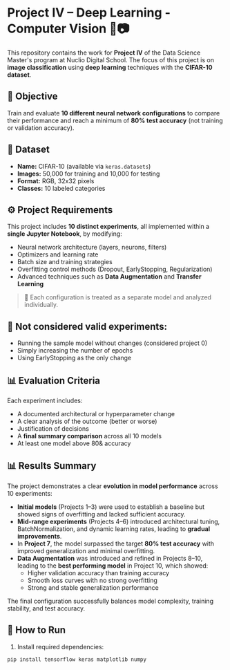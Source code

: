 # Project IV – Deep Learning - Computer Vision 🧠📷

This repository contains the work for **Project IV** of the Data Science Master's program at Nuclio Digital School. The focus of this project is on **image classification** using **deep learning** techniques with the **CIFAR-10 dataset**.

## 🎯 Objective

Train and evaluate **10 different neural network configurations** to compare their performance and reach a minimum of **80% test accuracy** (not training or validation accuracy).

## 📂 Dataset

- **Name:** CIFAR-10 (available via `keras.datasets`)
- **Images:** 50,000 for training and 10,000 for testing
- **Format:** RGB, 32x32 pixels
- **Classes:** 10 labeled categories

## ⚙️ Project Requirements

This project includes **10 distinct experiments**, all implemented within a **single Jupyter Notebook**, by modifying:

- Neural network architecture (layers, neurons, filters)
- Optimizers and learning rate
- Batch size and training strategies
- Overfitting control methods (Dropout, EarlyStopping, Regularization)
- Advanced techniques such as **Data Augmentation** and **Transfer Learning**

> 🔸 Each configuration is treated as a separate model and analyzed individually.

## 🚫 Not considered valid experiments:

- Running the sample model without changes (considered project 0)
- Simply increasing the number of epochs
- Using EarlyStopping as the only change

## 📊 Evaluation Criteria

Each experiment includes:

- A documented architectural or hyperparameter change
- A clear analysis of the outcome (better or worse)
- Justification of decisions
- A **final summary comparison** across all 10 models
- At least one model above 80& accuracy

## 📊 Results Summary

The project demonstrates a clear **evolution in model performance** across 10 experiments:

- **Initial models** (Projects 1–3) were used to establish a baseline but showed signs of overfitting and lacked sufficient accuracy.
- **Mid-range experiments** (Projects 4–6) introduced architectural tuning, BatchNormalization, and dynamic learning rates, leading to **gradual improvements**.
- In **Project 7**, the model surpassed the target **80% test accuracy** with improved generalization and minimal overfitting.
- **Data Augmentation** was introduced and refined in Projects 8–10, leading to the **best performing model** in Project 10, which showed:
  - Higher validation accuracy than training accuracy
  - Smooth loss curves with no strong overfitting
  - Strong and stable generalization performance

The final configuration successfully balances model complexity, training stability, and test accuracy.


## 🚀 How to Run

1. Install required dependencies:

```bash
pip install tensorflow keras matplotlib numpy
